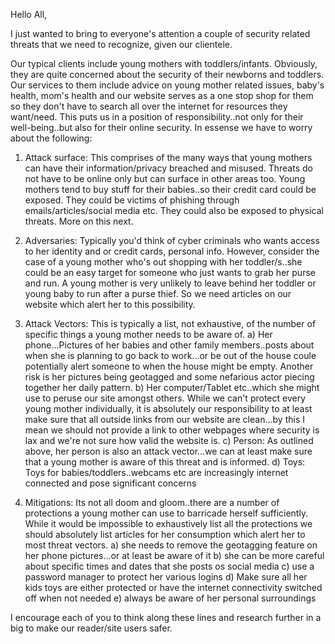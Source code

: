 Hello All,

I just wanted to bring to everyone's attention a couple of security related threats that we need to recognize, given our clientele.

Our typical clients include young mothers with toddlers/infants. Obviously, they are quite concerned about the security of their newborns and toddlers.
Our services to them include advice on young mother related issues, baby's health, mom's health and our website serves as a one stop shop for them so they 
don't have to search all over the internet for resources they want/need. This puts us in a position of responsibility..not only for their well-being..but 
also for their online security. In essense we have to worry about the following:

1. Attack surface: This comprises of the many ways that young mothers can have their information/privacy breached and misused. Threats do not have to be
  online only but can surface in other areas too. Young mothers tend to buy stuff for their babies..so their credit card could be exposed. They could be 
  victims of phishing through emails/articles/social media etc. They could also be exposed to physical threats. More on this next.

2. Adversaries: Typically you'd think of cyber criminals who wants access to her identity and or credit cards, personal info. However, consider the case of 
  a young mother who's out shopping with her toddler/s..she could be an easy target for someone who just wants to grab her purse and run. A young mother is
  very unlikely to leave behind her toddler or young baby to run after a purse thief. So we need articles on our website which alert her to this possibility.

3. Attack Vectors: This is typically a list, not exhaustive, of the number of specific things a young mother needs to be aware of.
  a) Her phone...Pictures of her babies and other family members..posts about when she is planning to go back to work...or be out of the house coule potentially
  alert someone to when the house might be empty. Another risk is her pictures being geotagged and some nefarious actor piecing together her daily pattern.
  b) Her computer/Tablet etc..which she might use to peruse our site amongst others. While we can't protect every young mother individually, it is absolutely our
  responsibility to at least make sure that all outside links from our website are clean...by this I mean we should not provide a link to other webpages where
  security is lax and we're not sure how valid the website is.
  c) Person: As outlined above, her person is also an attack vector...we can at least make sure that a young mother is aware of this threat and is informed.
  d) Toys: Toys for babies/toddlers..webcams etc are increasingly internet connected and pose significant concerns

5. Mitigations: Its not all doom and gloom..there are a number of protections a young mother can use to barricade herself sufficiently. While it would be impossible
  to exhaustively list all the protections we should absolutely list articles for her consumption which alert her to most threat vectors.
  a) she needs to remove the geotagging feature on her phone pictures...or at least be aware of it
  b) she can be more careful about specific times and dates that she posts os social media
  c) use a password manager to protect her various logins
  d) Make sure all her kids toys are either protected or have the internet connectivity switched off when not needed
  e) always be aware of her personal surroundings

  I encourage each of you to think along these lines and research further in a big to make our reader/site users safer. 



